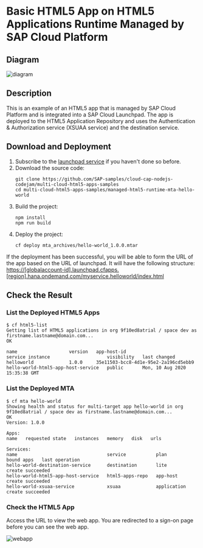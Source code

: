 # Basic HTML5 App on HTML5 Applications Runtime Managed by SAP Cloud Platform

## Diagram

![diagram](diagram.png)


## Description

This is an example of an HTML5 app that is managed by SAP Cloud Platform and is integrated into a SAP Cloud Launchpad. The app is deployed to the HTML5 Application Repository and uses the Authentication & Authorization service (XSUAA service) and the destination service.

## Download and Deployment
1. Subscribe to the [launchpad service](https://developers.sap.com/tutorials/cp-portal-cloud-foundry-getting-started.html) if you haven't done so before.
1. Download the source code:
    ```
    git clone https://github.com/SAP-samples/cloud-cap-nodejs-codejam/multi-cloud-html5-apps-samples
    cd multi-cloud-html5-apps-samples/managed-html5-runtime-mta-hello-world
    ```
2. Build the project:
    ```
    npm install
    npm run build
    ```
3. Deploy the project:
    ```
    cf deploy mta_archives/hello-world_1.0.0.mtar
    ```

If the deployment has been successful, you will be able to form the URL of the app based on the URL of launchpad. It will have the following structure: <https://[globalaccount-id].launchpad.cfapps.[region].hana.ondemand.com/myservice.helloworld/index.html>

## Check the Result

### List the Deployed HTML5 Apps
```
$ cf html5-list                                     
Getting list of HTML5 applications in org 9f10ed8atrial / space dev as firstname.lastname@domain.com...
OK

name                   version   app-host-id                            service instance                     visibility   last changed   
helloworld             1.0.0     35e11503-bcc8-4d1e-95e2-2a196cd5ebb9   hello-world-html5-app-host-service   public       Mon, 10 Aug 2020 15:35:38 GMT 
```

### List the Deployed MTA

```
$ cf mta hello-world
Showing health and status for multi-target app hello-world in org 9f10ed8atrial / space dev as firstname.lastname@domain.com...
OK
Version: 1.0.0

Apps:
name   requested state   instances   memory   disk   urls   

Services:
name                                 service           plan          bound apps   last operation   
hello-world-destination-service      destination       lite                       create succeeded   
hello-world-html5-app-host-service   html5-apps-repo   app-host                   create succeeded   
hello-world-xsuaa-service            xsuaa             application                create succeeded  

```

### Check the HTML5 App

Access the URL to view the web app. You are redirected to a sign-on page before you can see the web app.

![webapp](result.png)
